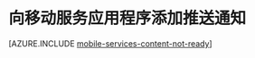 <properties 
	pageTitle="用于 Xamarin iOS 应用程序的移动服务入门 - Azure 移动服务" 
	description="了解如何使用 Azure 移动服务和通知中心将推送通知发送到 Xamarin iOS 应用程序" 
	services="mobile-services" 
	documentationCenter="xamarin" 
	authors="lindydonna" 
	manager="dwrede" 
	editor="mollybos"/>

<tags 
	ms.service="mobile-services" 
	ms.date="04/24/2015" 
	wacn.date="06/26/2015"/>

# 向移动服务应用程序添加推送通知


[AZURE.INCLUDE [mobile-services-content-not-ready](../includes/mobile-services-content-not-ready.md)]

<!---HONumber=61-->